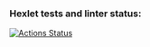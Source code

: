### Hexlet tests and linter status:
[![Actions Status](https://github.com/forestskysea/qa-engineer-project-84/actions/workflows/hexlet-check.yml/badge.svg)](https://github.com/forestskysea/qa-engineer-project-84/actions)